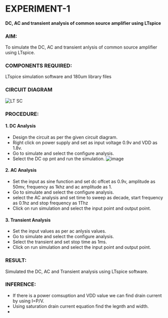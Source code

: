 # EXPERIMENT-1
#### DC, AC and transient analysis of common source amplifier using LTspice

### AIM: 

To simulate the DC, AC and transient anlysis of common source amplifier using LTspice.

### COMPONENTS REQUIRED:

LTspice simulation software and 180um library files

### CIRCUIT DIAGRAM

![LT SC](https://github.com/user-attachments/assets/b7fcf9cd-cf47-4cff-a80a-93426c82dcda)

### PROCEDURE:
#### 1. DC Analysis
* Design the circuit as per the given circuit diagram.
* Right click on power supply and set as input voltage 0.9v and VDD as 1.8v.
* Go to simulate and select the configure analysis.
* Select the DC op pnt and run the simulation.
  ![image](https://github.com/user-attachments/assets/4c472f89-bbfc-4ee4-ae45-14294029eebb)


#### 2. AC Analysis
* Set the input as sine function and set dc offcet as 0.9v, amplitude as 50mv, frequency as 1khz and ac amplitude as 1.
* Go to simulate and select the configure analysis.
* select the AC analysis and set time to sweep as decade, start frequency as 0.1hz and stop frequency as 1Thz
* Click on run simulation and select the input point and output point.

#### 3. Transient Analysis
* Set the input values as per ac anlysis values.
* Go to simulate and select the configure analysis.
* Select the transient and set stop time as 1ms.
* Click on run simulation and select the input point and output point.

### RESULT:
Simulated the DC, AC and Transient analysis using LTspice software.

### INFERENCE:
* If there is a power comsuption and VDD value we can find drain current by using I=P/V.
* Using saturation drain current equation find the legnth and width.
* 

